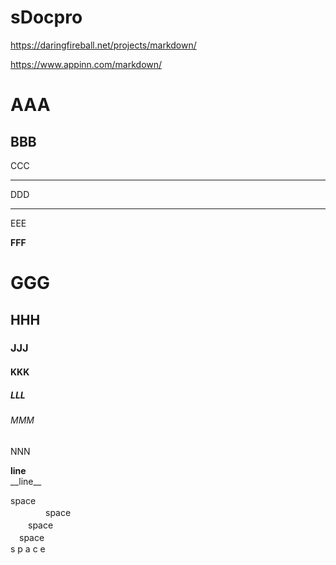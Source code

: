 # sDocpro

https://daringfireball.net/projects/markdown/

https://www.appinn.com/markdown/


AAA
===
BBB
---
CCC
***
DDD
___
EEE

**FFF**

# GGG
## HHH
### JJJ
#### KKK
##### LLL
###### MMM
NNN


__line__   
\_\_line\_\_   

space   
　　　　space   
　　space   
　space   
s p a c e   



